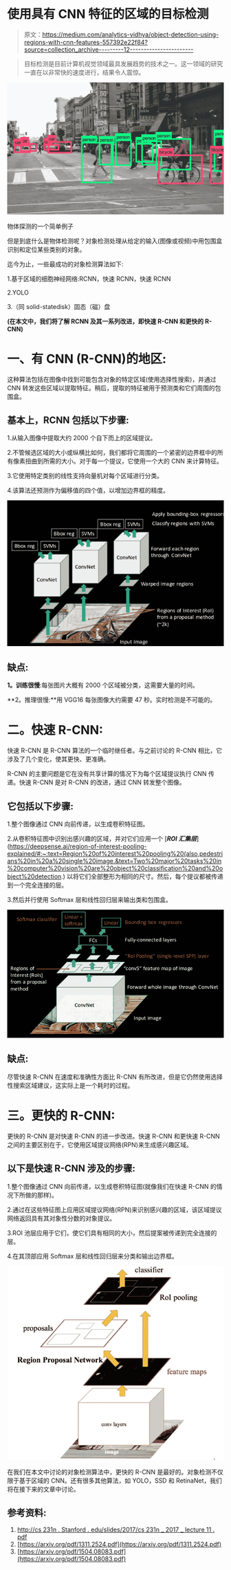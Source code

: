 # 使用具有 CNN 特征的区域的目标检测

> 原文：<https://medium.com/analytics-vidhya/object-detection-using-regions-with-cnn-features-557392e22f84?source=collection_archive---------12----------------------->

> 目标检测是目前计算机视觉领域最具发展趋势的技术之一。这一领域的研究一直在以非常快的速度进行，结果令人震惊。

![](img/4de396355e5cb3d6f5aef425f9febf71.png)

物体探测的一个简单例子

但是到底什么是物体检测呢？对象检测处理从给定的输入(图像或视频)中用包围盒识别和定位某些类别的对象。

迄今为止，一些最成功的对象检测算法如下:

1.基于区域的细胞神经网络:RCNN，快速 RCNN，快速 RCNN

2.YOLO

3.（同 solid-statedisk）固态（磁）盘

**(在本文中，我们将了解 RCNN 及其一系列改进，即快速 R-CNN 和更快的 R-CNN)**

# **一、有 CNN (R-CNN)的地区:**

这种算法包括在图像中找到可能包含对象的特定区域(使用选择性搜索)，并通过 CNN 转发这些区域以提取特征。稍后，提取的特征被用于预测类和它们周围的包围盒。

## 基本上，RCNN 包括以下步骤:

1.从输入图像中提取大约 2000 个自下而上的区域提议。

2.不管候选区域的大小或纵横比如何，我们都将它周围的一个紧密的边界框中的所有像素扭曲到所需的大小。对于每一个提议，它使用一个大的 CNN 来计算特征。

3.它使用特定类别的线性支持向量机对每个区域进行分类。

4.该算法还预测作为偏移值的四个值，以增加边界框的精度。

![](img/b8b26f01bc4faec74a6f3338585d8491.png)

## 缺点:

**1。训练很慢**:每张图片大概有 2000 个区域被分类，这需要大量的时间。

**2。推理很慢:**用 VGG16 每张图像大约需要 47 秒。实时检测是不可能的。

# 二。**快速 R-CNN:**

快速 R-CNN 是 R-CNN 算法的一个临时继任者。与之前讨论的 R-CNN 相比，它涉及了几个变化，使其更快、更准确。

R-CNN 的主要问题是它在没有共享计算的情况下为每个区域提议执行 CNN 传递。快速 R-CNN 是对 R-CNN 的改进，通过 CNN 转发整个图像。

## 它包括以下步骤:

1.整个图像通过 CNN 向前传递，以生成卷积特征图。

2.从卷积特征图中识别出感兴趣的区域，并对它们应用一个 [***ROI 汇集层***](https://deepsense.ai/region-of-interest-pooling-explained/#:~:text=Region%20of%20interest%20pooling%20(also,pedestrians%20in%20a%20single%20image.&text=Two%20major%20tasks%20in%20computer%20vision%20are%20object%20classification%20and%20object%20detection.) 以将它们全部整形为相同的尺寸。然后，每个提议都被传递到一个完全连接的层。

3.然后并行使用 Softmax 层和线性回归层来输出类和包围盒。

![](img/a4f02a72c696b313ef7b2a8a493cb057.png)

## 缺点:

尽管快速 R-CNN 在速度和准确性方面比 R-CNN 有所改进，但是它仍然使用选择性搜索区域建议，这实际上是一个耗时的过程。

# 三。更快的 R-CNN:

更快的 R-CNN 是对快速 R-CNN 的进一步改进。快速 R-CNN 和更快速 R-CNN 之间的主要区别在于，它使用区域提议网络(RPN)来生成感兴趣区域。

## 以下是快速 R-CNN 涉及的步骤:

1.整个图像通过 CNN 向前传递，以生成卷积特征图(就像我们在快速 R-CNN 的情况下所做的那样)。

2.通过在这些特征图上应用区域提议网络(RPN)来识别感兴趣的区域，该区域提议网络返回具有其对象性分数的对象提议。

3.ROI 池层应用于它们，使它们具有相同的大小，然后提案被传递到完全连接的层。

4.在其顶部应用 Softmax 层和线性回归层来分类和输出边界框。

![](img/56eeebf039dcadafeee7e351e413f4a5.png)

在我们在本文中讨论的对象检测算法中，更快的 R-CNN 是最好的。对象检测不仅限于基于区域的 CNN。还有很多其他算法，如 YOLO，SSD 和 RetinaNet，我们将在接下来的文章中讨论。

## 参考资料:

1.  [http://cs 231n . Stanford . edu/slides/2017/cs 231n _ 2017 _ lecture 11 . pdf](http://cs231n.stanford.edu/slides/2017/cs231n_2017_lecture11.pdf)
2.  [https://arxiv.org/pdf/1311.2524.pdf](https://arxiv.org/pdf/1311.2524.pdf)
3.  [https://arxiv.org/pdf/1504.08083.pdf](https://arxiv.org/pdf/1504.08083.pdf)